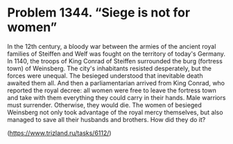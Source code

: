 # Problem 1344. “Siege is not for women”

In the 12th century, a bloody war between the armies of the ancient royal families of Steiffen and Welf was fought on the territory of today's Germany. In 1140, the troops of King Conrad of Steiffen surrounded the burg (fortress town) of Weinsberg. The city's inhabitants resisted desperately, but the forces were unequal. The besieged understood that inevitable death awaited them all. And then a parliamentarian arrived from King Conrad, who reported the royal decree: all women were free to leave the fortress town and take with them everything they could carry in their hands. Male warriors must surrender. Otherwise, they would die. The women of besieged Weinsberg not only took advantage of the royal mercy themselves, but also managed to save all their husbands and brothers. How did they do it?

(https://www.trizland.ru/tasks/6112/)